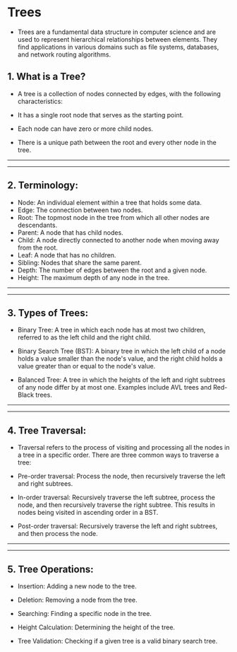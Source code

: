 # Trees


* Trees are a fundamental data structure in computer science and are used to represent hierarchical relationships between elements. They find applications in various domains such as file systems, databases, and network routing algorithms.


## 1. What is a Tree?
* A tree is a collection of nodes connected by edges, with the following characteristics:

* It has a single root node that serves as the starting point.
* Each node can have zero or more child nodes.
* There is a unique path between the root and every other node in the tree.

---
---
## 2. Terminology:

* Node: An individual element within a tree that holds some data.
* Edge: The connection between two nodes.
* Root: The topmost node in the tree from which all other nodes are descendants.
* Parent: A node that has child nodes.
* Child: A node directly connected to another node when moving away from the root.
* Leaf: A node that has no children.
* Sibling: Nodes that share the same parent.
* Depth: The number of edges between the root and a given node.
* Height: The maximum depth of any node in the tree.

---
---
## 3. Types of Trees:

* Binary Tree: A tree in which each node has at most two children, referred to as the left child and the right child.

* Binary Search Tree (BST): A binary tree in which the left child of a node holds a value smaller than the node's value, and the right child holds a value greater than or equal to the node's value.

* Balanced Tree: A tree in which the heights of the left and right subtrees of any node differ by at most one. Examples include AVL trees and Red-Black trees.

---
---
## 4. Tree Traversal:
* Traversal refers to the process of visiting and processing all the nodes in a tree in a specific order. 
There are three common ways to traverse a tree:

* Pre-order traversal: Process the node, then recursively traverse the left and right subtrees.

* In-order traversal: Recursively traverse the left subtree, process the node, and then recursively traverse the right subtree. This results in nodes being visited in ascending order in a BST.

* Post-order traversal: Recursively traverse the left and right subtrees, and then process the node.

---
---
## 5. Tree Operations:

* Insertion: Adding a new node to the tree.

* Deletion: Removing a node from the tree.
* Searching: Finding a specific node in the tree.
* Height Calculation: Determining the height of the tree.
* Tree Validation: Checking if a given tree is a valid binary search tree.